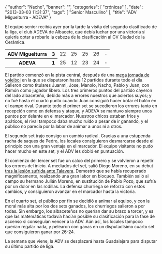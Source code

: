 {
  "author": "Nacho", 
  "banner": "", 
  "categories": [
    "crónicas"
  ], 
  "date": "2013-03-03 11:31:37", 
  "tags": [
    "Senior Masculino"
  ], 
  "title": "ADV Miguelturra - ADEVA"
}

El equipo senior recibía ayer por la tarde la visita del segundo clasificado de la liga, el club ADEVA de Albacete, que debía luchar por una victoria si quiería optar a robarle la cabeza de la clasificación al CV Ciudad de la Cerámica.

<table>
<tr>
<th>ADV Miguelturra</th><th>3</th>
<td>22</td><td>25</td><td>25</td><td>26</td><td>-</td>
</tr>
<tr>
<th>ADEVA</th><th>1</th>
<td>25</td><td>12</td><td>23</td><td>24</td><td>-</td>
</tr>
</table>

El partido comenzó en la pista central, después de una <a href="http://www.advmiguelturra.org/drupal/?q=node/23">mega jornada de voleibol</a> en la que se disputaron hasta 12 partidos durante todo el día. Salieron como titulares Juanmi, Jose, Manolo, Nacho, Pablo y Juan, con Ramón como jugador líbero. Los tres primeros puntos del partido cayeron del lado albaceteño, debido más a errores nuestros que aciertos suyos; y no fué hasta el cuarto punto cuando Juan consiguió hacer botar el balón en el campo rival. Durante todo el primer set se sucedieron los errores tanto en recepción como en defensa y ataque, y ADEVA se mantuvo siempre unos puntos por delante en el marcador. Nuestros chicos estaban fríos y apáticos, el rival tampoco daba mucho ruido a pesar de ir ganando, y el público no parecía por la labor de animar a unos ni a otros.

El segundo set trajo consigo un cambio radical. Gracias a una estupenda racha de saques de Pedro, los locales consiguieron desmarcarse desde el principio con una gran ventaja en el marcador. El equipo visitante no pudo hacer mucho en este set, y el ADV les dobló en puntuación.

El comienzo del tercer set fue un calco del primero y se volvieron a repetir los errores del inicio. A mediados del set, salió Diego Moreno, en su debut <a href="http://www.advmiguelturra.org/drupal/?q=node/14">tras la lesión sufrida ante Talavera</a>. Demostró que se había recuperado magníficamente, realizando una gran labor en bloqueo. También salió al campo su hermano Julián Moreno, en sustitución de Pablo Pozo, que sufría por un dolor en las rodillas. La defensa churriega se reforzó con estos cambios, y consiguieron avanzar en el marcador hasta la victoria.

En el cuarto set, el público por fin se decidió a animar al equipo, y con la moral más alta por los dos sets ganados, los churriegos salieron a por todas. Sin embargo, los albaceteños no querían dar su brazo a torcer, y es que las matemáticas todavía hacían posible su clasificación para la fase de ascenso si conseguían vencer a la ADV. Aún así, los locales tampoco querían regalar nada, y pelearon con ganas en un disputadísimo cuarto set que consiguieron ganar por 26-24.

La semana que viene, la ADV se desplazará hasta Guadalajara para disputar su último partido de liga.

